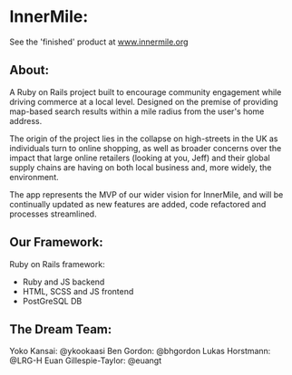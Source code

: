 # InnerMile: 

See the 'finished' product at www.innermile.org 

## About:

A Ruby on Rails project built to encourage community engagement while driving commerce at a local level. Designed on the premise of providing map-based search results within a mile radius from the user's home address. 

The origin of the project lies in the collapse on high-streets in the UK as individuals turn to online shopping, as well as broader concerns over the impact that large online retailers (looking at you, Jeff) and their global supply chains are having on both local business and, more widely, the environment. 

The app represents the MVP of our wider vision for InnerMile, and will be continually updated as new features are added, code refactored and processes streamlined. 

## Our Framework:

Ruby on Rails framework:

  - Ruby and JS backend
  - HTML, SCSS and JS frontend
  - PostGreSQL DB
  
## The Dream Team:

Yoko Kansai: @ykookaasi
Ben Gordon: @bhgordon
Lukas Horstmann: @LRG-H
Euan Gillespie-Taylor: @euangt
  
